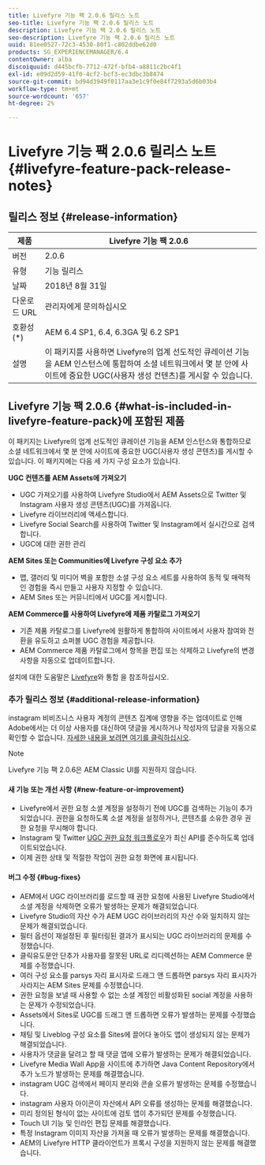 ```yaml
---
title: Livefyre 기능 팩 2.0.6 릴리스 노트
seo-title: Livefyre 기능 팩 2.0.6 릴리스 노트
description: Livefyre 기능 팩 2.0.6 릴리스 노트
seo-description: Livefyre 기능 팩 2.0.6 릴리스 노트
uuid: 81ee0527-72c3-4530-80f1-c802ddbe62d0
products: SG_EXPERIENCEMANAGER/6.4
contentOwner: alba
discoiquuid: d445bcfb-7712-472f-bfb4-a8811c2bc4f1
exl-id: e09d2d59-41f0-4cf2-bcf3-ec3dbc3b8474
source-git-commit: bd94d3949f0117aa3e1c9f0e84f7293a5d6b03b4
workflow-type: tm+mt
source-wordcount: '657'
ht-degree: 2%

---
```


# Livefyre 기능 팩 2.0.6 릴리스 노트 {#livefyre-feature-pack-release-notes}

## 릴리스 정보 {#release-information}

| 제품 | Livefyre 기능 팩 2.0.6 |
|--- |--- |
| 버전 | 2.0.6 |
| 유형 | 기능 릴리스 |
| 날짜 | 2018년 8월 31일 |
| 다운로드 URL | 관리자에게 문의하십시오 |
| 호환성 (*) | AEM 6.4 SP1, 6.4, 6.3GA 및 6.2 SP1 |
| 설명 | 이 패키지를 사용하면 Livefyre의 업계 선도적인 큐레이션 기능을 AEM 인스턴스에 통합하여 소셜 네트워크에서 몇 분 안에 사이트에 중요한 UGC(사용자 생성 컨텐츠)를 게시할 수 있습니다. |

## Livefyre 기능 팩 2.0.6 {#what-is-included-in-livefyre-feature-pack}에 포함된 제품

이 패키지는 Livefyre의 업계 선도적인 큐레이션 기능을 AEM 인스턴스와 통합하므로 소셜 네트워크에서 몇 분 안에 사이트에 중요한 UGC(사용자 생성 콘텐츠)를 게시할 수 있습니다. 이 패키지에는 다음 세 가지 구성 요소가 있습니다.

**UGC 컨텐츠를 AEM Assets에 가져오기**

* UGC 가져오기를 사용하여 Livefyre Studio에서 AEM Assets으로 Twitter 및 Instagram 사용자 생성 콘텐츠(UGC)를 가져옵니다.
* Livefyre 라이브러리에 액세스합니다.
* Livefyre Social Search를 사용하여 Twitter 및 Instagram에서 실시간으로 검색합니다.
* UGC에 대한 권한 관리

**AEM Sites 또는 Communities에 Livefyre 구성 요소 추가**

* 맵, 갤러리 및 미디어 벽을 포함한 소셜 구성 요소 세트를 사용하여 동적 및 매력적인 경험을 즉시 만들고 사용자 지정할 수 있습니다.
* AEM Sites 또는 커뮤니티에서 UGC를 게시합니다.

**AEM Commerce를 사용하여 Livefyre에 제품 카탈로그 가져오기**

* 기존 제품 카탈로그를 Livefyre에 원활하게 통합하여 사이트에서 사용자 참여와 전환을 유도하고 쇼퍼블 UGC 경험을 제공합니다.
* AEM Commerce 제품 카탈로그에서 항목을 편집 또는 삭제하고 Livefyre의 변경 사항을 자동으로 업데이트합니다.

설치에 대한 도움말은 [Livefyre](https://docs.adobe.com/content/help/en/experience-manager-64/administering/integration/livefyre.html)와 통합 을 참조하십시오.

### 추가 릴리스 정보 {#additional-release-information}

instagram 비비즈니스 사용자 계정의 콘텐츠 집계에 영향을 주는 업데이트로 인해 Adobe에서는 더 이상 사용자를 대신하여 댓글을 게시하거나 작성자의 답글을 자동으로 확인할 수 없습니다. [자세한 내용을 보려면 여기를 클릭하십시오](https://developers.facebook.com/blog/post/2018/04/04/facebook-api-platform-product-changes/).

>[!NOTE]
>
>Livefyre 기능 팩 2.0.6은 AEM Classic UI를 지원하지 않습니다.

#### 새 기능 또는 개선 사항 {#new-feature-or-improvement}

* Livefyre에서 권한 요청 소셜 계정을 설정하기 전에 UGC를 검색하는 기능이 추가되었습니다. 권한을 요청하도록 소셜 계정을 설정하거나, 콘텐츠를 소유한 경우 권한 요청을 무시해야 합니다.
* Instagram 및 Twitter [UGC 권한 요청 워크플로우](https://docs.adobe.com/content/help/en/experience-manager-64/administering/integration/livefyre.html)가 최신 API를 준수하도록 업데이트되었습니다.
* 이제 권한 상태 및 적절한 작업이 권한 요청 화면에 표시됩니다.

#### 버그 수정 {#bug-fixes}

* AEM에서 UGC 라이브러리를 로드할 때 권한 요청에 사용된 Livefyre Studio에서 소셜 계정을 삭제하면 오류가 발생하는 문제가 해결되었습니다.
* Livefyre Studio의 자산 수가 AEM UGC 라이브러리의 자산 수와 일치하지 않는 문제가 해결되었습니다.
* 필터 옵션이 재설정된 후 필터링된 결과가 표시되는 UGC 라이브러리의 문제를 수정했습니다.
* 클릭유도문안 단추가 사용자를 잘못된 URL로 리디렉션하는 AEM Commerce 문제를 수정했습니다.
* 여러 구성 요소를 parsys 자리 표시자로 드래그 앤 드롭하면 parsys 자리 표시자가 사라지는 AEM Sites 문제를 수정했습니다.
* 권한 요청을 보낼 때 사용할 수 없는 소셜 계정인 비활성화된 social 계정을 사용하는 문제가 수정되었습니다.
* Assets에서 Sites로 UGC를 드래그 앤 드롭하면 오류가 발생하는 문제를 수정했습니다.
* 채팅 및 Liveblog 구성 요소를 Sites에 끌어다 놓아도 앱이 생성되지 않는 문제가 해결되었습니다.
* 사용자가 댓글을 달려고 할 때 댓글 앱에 오류가 발생하는 문제가 해결되었습니다.
* Livefyre Media Wall App을 사이트에 추가하면 Java Content Repository에서 추가 노드가 발생하는 문제를 해결했습니다.
* instagram UGC 검색에서 페이지 분리와 콘솔 오류가 발생하는 문제를 수정했습니다.
* instagram 사용자 아이콘이 자산에서 API 오류를 생성하는 문제를 해결했습니다.
* 미리 정의된 형식이 없는 사이트에 검토 앱이 추가되던 문제를 수정했습니다.
* Touch UI 기능 및 인라인 편집 문제를 해결했습니다.
* 특정 Instagram 이미지 자산을 가져올 때 오류가 발생하는 문제를 해결했습니다.
* AEM의 Livefyre HTTP 클라이언트가 프록시 구성을 지원하지 않는 문제를 해결했습니다.
